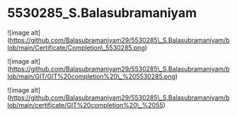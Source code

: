 # 5530285\_S.Balasubramaniyam

!\[image alt](https://github.com/Balasubramaniyam29/5530285\_S.Balasubramaniyam/blob/main/Certificate/Completion\_5530285.png)

!\[image alt](https://github.com/Balasubramaniyam29/5530285\_S.Balasubramaniyam/blob/main/GIT/GIT%20completion%20\_%205530285.png)

!\[image alt](https://github.com/Balasubramaniyam29/5530285\_S.Balasubramaniyam/blob/main/certificate/GIT%20completion%20\_%2055)





